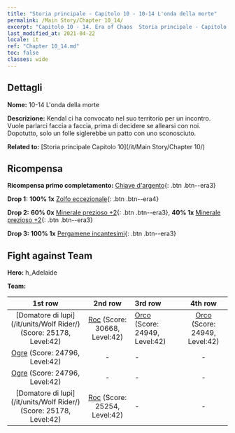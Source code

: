 ```yaml
---
title: "Storia principale - Capitolo 10 - 10-14 L'onda della morte"
permalink: /Main Story/Chapter 10_14/
excerpt: "Capitolo 10 - 14. Era of Chaos  Storia principale - Capitolo 10_14. 10-14 L'onda della morte"
last_modified_at: 2021-04-22
locale: it
ref: "Chapter 10_14.md"
toc: false
classes: wide
---
```


## Dettagli

 **Nome:** 10-14 L'onda della morte

 **Descrizione:** Kendal ci ha convocato nel suo territorio per un incontro. Vuole parlarci faccia a faccia, prima di decidere se allearsi con noi. Dopotutto, solo un folle siglerebbe un patto con uno sconosciuto.

 **Related to:** [Storia principale Capitolo 10](/it/Main Story/Chapter 10/)

## Ricompensa

 **Ricompensa primo completamento:** [Chiave d'argento](/ItemsIT/con_693/){: .btn .btn--era3}

 **Drop 1:** **100% 1x** [Zolfo eccezionale](/ItemsIT/mat_36/){: .btn .btn--era4}

 **Drop 2:** **60% 0x** [Minerale prezioso +2](/ItemsIT/mat_26/){: .btn .btn--era3}, **40% 1x** [Minerale prezioso +2](/ItemsIT/mat_26/){: .btn .btn--era3}

 **Drop 3:** **100% 1x** [Pergamene incantesimi](/ItemsIT/con_694/){: .btn .btn--era3}


## Fight against Team
 **Hero:** h_Adelaide

 **Team:**


  | 1st row | 2nd row | 3rd row | 4th row |
  |:----:|:----:|:----|:----:|
  | [Domatore di lupi](/it/units/Wolf Rider/) (Score: 25178, Level:42)  | [Roc](/it/units/Roc/) (Score: 30668, Level:42)  | [Orco](/it/units/Orc/) (Score: 24949, Level:42)  | [Orco](/it/units/Orc/) (Score: 24949, Level:42)  |
  | [Ogre](/it/units/Ogre/) (Score: 24796, Level:42)  | - | - | - |
  | [Ogre](/it/units/Ogre/) (Score: 24796, Level:42)  | - | - | - |
  | [Domatore di lupi](/it/units/Wolf Rider/) (Score: 25178, Level:42)  | [Roc](/it/units/Roc/) (Score: 25254, Level:42)  | - | - |


